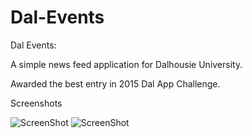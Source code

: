 # Dal-Events
Dal Events:

A simple news feed application for Dalhousie University. 

Awarded the best entry in 2015 Dal App Challenge.

Screenshots
 
![ScreenShot](https://github.com/spkdroid/Day-at-dal-Kiosk/blob/master/screenshot/3.png)
![ScreenShot](https://github.com/spkdroid/Day-at-dal-Kiosk/blob/master/screenshot/4.png)

